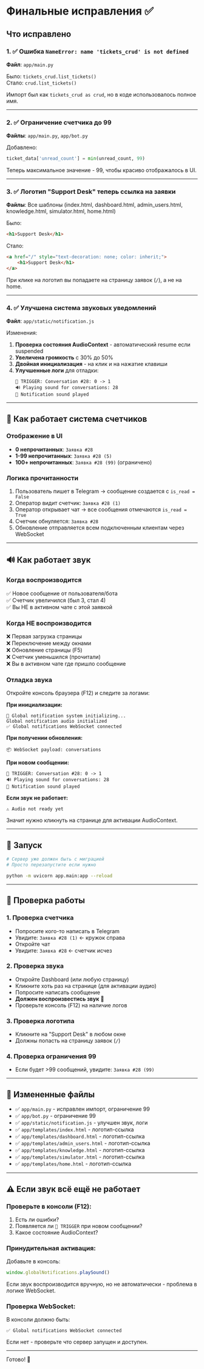 # Финальные исправления ✅

## Что исправлено

### 1. ✅ Ошибка `NameError: name 'tickets_crud' is not defined`
**Файл**: `app/main.py`

Было: `tickets_crud.list_tickets()`  
Стало: `crud.list_tickets()`

Импорт был как `tickets_crud as crud`, но в коде использовалось полное имя.

---

### 2. ✅ Ограничение счетчика до 99
**Файлы**: `app/main.py`, `app/bot.py`

Добавлено:
```python
ticket_data['unread_count'] = min(unread_count, 99)
```

Теперь максимальное значение - 99, чтобы красиво отображалось в UI.

---

### 3. ✅ Логотип "Support Desk" теперь ссылка на заявки
**Файлы**: Все шаблоны (index.html, dashboard.html, admin_users.html, knowledge.html, simulator.html, home.html)

Было:
```html
<h1>Support Desk</h1>
```

Стало:
```html
<a href="/" style="text-decoration: none; color: inherit;">
    <h1>Support Desk</h1>
</a>
```

При клике на логотип вы попадаете на страницу заявок (`/`), а не на home.

---

### 4. ✅ Улучшена система звуковых уведомлений
**Файл**: `app/static/notification.js`

Изменения:
1. **Проверка состояния AudioContext** - автоматический resume если suspended
2. **Увеличена громкость** с 30% до 50%
3. **Двойная инициализация** - на клик и на нажатие клавиши
4. **Улучшенные логи** для отладки:
   ```
   🔔 TRIGGER: Conversation #28: 0 -> 1
   🔊 Playing sound for conversations: 28
   🔔 Notification sound played
   ```

---

## 🎯 Как работает система счетчиков

### Отображение в UI
- **0 непрочитанных**: `Заявка #28`
- **1-99 непрочитанных**: `Заявка #28 (5)`
- **100+ непрочитанных**: `Заявка #28 (99)` (ограничено)

### Логика прочитанности
1. Пользователь пишет в Telegram → сообщение создается с `is_read = False`
2. Оператор видит счетчик: `Заявка #28 (1)`
3. Оператор открывает чат → все сообщения отмечаются `is_read = True`
4. Счетчик обнуляется: `Заявка #28`
5. Обновление отправляется всем подключенным клиентам через WebSocket

---

## 🔊 Как работает звук

### Когда воспроизводится
✅ Новое сообщение от пользователя/бота  
✅ Счетчик увеличился (был 3, стал 4)  
✅ Вы НЕ в активном чате с этой заявкой  

### Когда НЕ воспроизводится
❌ Первая загрузка страницы  
❌ Переключение между окнами  
❌ Обновление страницы (F5)  
❌ Счетчик уменьшился (прочитали)  
❌ Вы в активном чате где пришло сообщение  

### Отладка звука
Откройте консоль браузера (F12) и следите за логами:

**При инициализации:**
```
🔔 Global notification system initializing...
Global notification audio initialized
✅ Global notifications WebSocket connected
```

**При получении обновления:**
```
📦 WebSocket payload: conversations
```

**При новом сообщении:**
```
🔔 TRIGGER: Conversation #28: 0 -> 1
🔊 Playing sound for conversations: 28
🔔 Notification sound played
```

**Если звук не работает:**
```
⚠️ Audio not ready yet
```
Значит нужно кликнуть на странице для активации AudioContext.

---

## 🚀 Запуск

```bash
# Сервер уже должен быть с миграцией
# Просто перезапустите если нужно

python -m uvicorn app.main:app --reload
```

---

## 🧪 Проверка работы

### 1. Проверка счетчика
- Попросите кого-то написать в Telegram
- Увидите: `Заявка #28 (1)` ← кружок справа
- Откройте чат
- Увидите: `Заявка #28` ← счетчик исчез

### 2. Проверка звука
- Откройте Dashboard (или любую страницу)
- Кликните хоть раз на странице (для активации аудио)
- Попросите написать сообщение
- **Должен воспроизвестись звук** 🔔
- Проверьте консоль (F12) на наличие логов

### 3. Проверка логотипа
- Кликните на "Support Desk" в любом окне
- Должны попасть на страницу заявок (`/`)

### 4. Проверка ограничения 99
- Если будет >99 сообщений, увидите: `Заявка #28 (99)`

---

## 📁 Измененные файлы

- ✅ `app/main.py` - исправлен импорт, ограничение 99
- ✅ `app/bot.py` - ограничение 99
- ✅ `app/static/notification.js` - улучшен звук, логи
- ✅ `app/templates/index.html` - логотип-ссылка
- ✅ `app/templates/dashboard.html` - логотип-ссылка
- ✅ `app/templates/admin_users.html` - логотип-ссылка
- ✅ `app/templates/knowledge.html` - логотип-ссылка
- ✅ `app/templates/simulator.html` - логотип-ссылка
- ✅ `app/templates/home.html` - логотип-ссылка

---

## ⚠️ Если звук всё ещё не работает

### Проверьте в консоли (F12):
1. Есть ли ошибки?
2. Появляется ли `🔔 TRIGGER` при новом сообщении?
3. Какое состояние AudioContext?

### Принудительная активация:
Добавьте в консоль:
```javascript
window.globalNotifications.playSound()
```

Если звук воспроизводится вручную, но не автоматически - проблема в логике WebSocket.

### Проверка WebSocket:
В консоли должно быть:
```
✅ Global notifications WebSocket connected
```

Если нет - проверьте что сервер запущен и доступен.

---

Готово! 🎉
